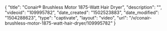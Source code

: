 {
    "title": "Conair&reg; Brushless Motor 1875-Watt Hair Dryer",
    "description": "",
    "videoid": "109995782",
    "date_created": "1502523883",
    "date_modified": "1504288623",
    "type": "captivate",
    "layout": "video",
    "url": "\/v\/conair-brushless-motor-1875-watt-hair-dryer\/109995782"
}